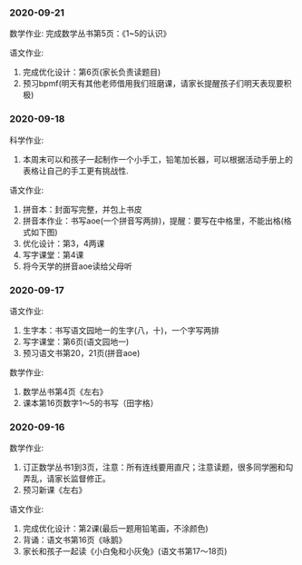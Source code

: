 <!---
markmeta_author: wongoo
markmeta_date: 2020-02-13
markmeta_title: 2020 家庭作业
markmeta_categories: 小学
markmeta_tags: 书图,教育
-->
### 2020-09-21

数学作业: 完成数学丛书第5页：《1~5的认识》

语文作业:
1. 完成优化设计：第6页(家长负责读题目)
2. 预习bpmf(明天有其他老师借用我们班磨课，请家长提醒孩子们明天表现要积极)

### 2020-09-18

科学作业:
1. 本周末可以和孩子一起制作一个小手工，铅笔加长器，可以根据活动手册上的表格让自己的手工更有挑战性.

语文作业:
1. 拼音本：封面写完整，并包上书皮
2. 拼音本作业：书写aoe(一个拼音写两排)，提醒：要写在中格里，不能出格(格式如下图)
3. 优化设计：第3，4两课
4. 写字课堂：第4课
5. 将今天学的拼音aoe读给父母听

### 2020-09-17
语文作业: 
1. 生字本：书写语文园地一的生字(八，十)，一个字写两排
2. 写字课堂：第6页(语文园地一)
3. 预习语文书第20，21页(拼音aoe)

数学作业:
1. 数学丛书第4页《左右》
2. 课本第16页数字1～5的书写（田字格）

### 2020-09-16

数学作业:
1. 订正数学丛书1到3页，注意：所有连线要用直尺；注意读题，很多同学圈和勾弄乱，请家长监督修正。
2. 预习新课《左右》

语文作业:
1. 完成优化设计：第2课(最后一题用铅笔画，不涂颜色)
2. 背诵：语文书第16页《咏鹅》
3. 家长和孩子一起读《小白兔和小灰兔》(语文书第17～18页)


